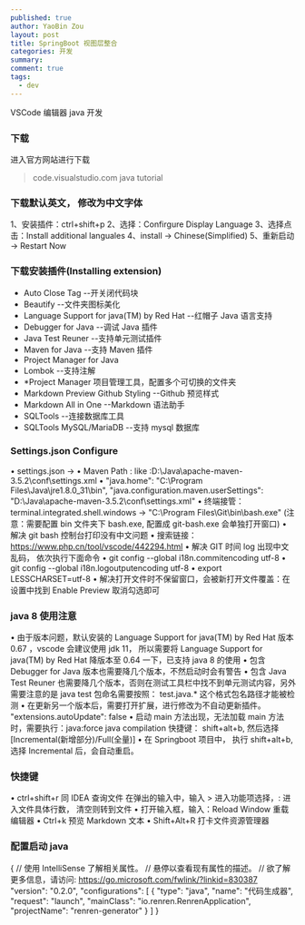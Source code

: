 ```yaml
---
published: true
author: YaoBin Zou
layout: post
title: SpringBoot 视图层整合
categories: 开发
summary:
comment: true
tags:
  - dev
---
```


VSCode 编辑器 java 开发
### 下载
进入官方网站进行下载
> code.visualstudio.com
> java tutorial

### 下载默认英文， 修改为中文字体
1、安装插件：ctrl+shift+p
2、选择：Confirgure Display Language
3、选择点击：Install additional languales
4、install -> Chinese(Simplified)
5、重新启动 -> Restart Now

### 下载安装插件(Installing extension)
- Auto Close Tag --开关闭代码块 
- Beautify  --文件夹图标美化
- Language Support for java(TM) by Red Hat --红帽子 Java 语言支持
- Debugger for Java --调试 Java 插件
- Java Test Reuner --支持单元测试插件
- Maven for Java --支持 Maven 插件
- Project Manager for Java 
- Lombok --支持注解
- *Project Manager 项目管理工具，配置多个可切换的文件夹
- Markdown Preview Github Styling --Github 预览样式
- Markdown All in One --Markdown 语法助手
- SQLTools --连接数据库工具
- SQLTools MySQL/MariaDB --支持 mysql 数据库

### Settings.json Configure
• settings.json ->
• Maven Path : like :D:\Java\apache-maven-3.5.2\conf\settings.xml
• "java.home": "C:\Program Files\Java\jre1.8.0_31\bin",
"java.configuration.maven.userSettings": "D:\Java\apache-maven-3.5.2\conf\settings.xml"
• 终端接管：terminal.integrated.shell.windows ->  "C:\Program Files\Git\bin\bash.exe"  (注意：需要配置 bin 文件夹下 bash.exe, 配置成 git-bash.exe 会单独打开窗口)
• 解决 git bash 控制台打印没有中文问题
• 搜索链接：https://www.php.cn/tool/vscode/442294.html
• 解决 GIT 时间 log 出现中文乱码， 依次执行下面命令
• git config --global i18n.commitencoding utf-8
• git config --global i18n.logoutputencoding utf-8
• export LESSCHARSET=utf-8
• 解决打开文件时不保留窗口，会被新打开文件覆盖：在设置中找到 Enable Preview 取消勾选即可

### java 8 使用注意
• 由于版本问题，默认安装的 Language Support for java(TM) by Red Hat 版本 0.67 ，vscode 会建议使用 jdk 11， 所以需要将 Language Support for java(TM) by Red Hat 降版本至 0.64 一下，已支持 java 8 的使用
• 包含 Debugger for Java 版本也需要降几个版本，不然启动时会有警告
• 包含 Java Test Reuner 也需要降几个版本，否则在测试工具栏中找不到单元测试内容，另外需要注意的是 java test 包命名需要按照：
test.java.*
这个格式包名路径才能被检测
• 在更新另一个版本后，需要打开扩展，进行修改为不自动更新插件。
"extensions.autoUpdate": false
• 启动 main 方法出现，无法加载 main 方法时，需要执行：java:force java compilation 快捷键： shift+alt+b, 然后选择 [Incremental(新增部分)/Full(全量)]
• 在 Springboot 项目中， 执行 shift+alt+b, 选择 Incremental 后，会自动重启。

### 快捷键
• ctrl+shift+r  同 IDEA 查询文件
在弹出的输入中，输入 > 进入功能项选择，: 进入文件具体行数， 清空则转到文件
• 打开输入框，输入：Reload Window 重载编辑器
• Ctrl+k   预览 Markdown 文本
• Shift+Alt+R 打卡文件资源管理器

### 配置启动 java
{
    // 使用 IntelliSense 了解相关属性。 
    // 悬停以查看现有属性的描述。
    // 欲了解更多信息，请访问: https://go.microsoft.com/fwlink/?linkid=830387
    "version": "0.2.0",
    "configurations": [
        {
            "type": "java",
            "name": "代码生成器",
            "request": "launch",
            "mainClass": "io.renren.RenrenApplication",
            "projectName": "renren-generator"
        }
    ]
}